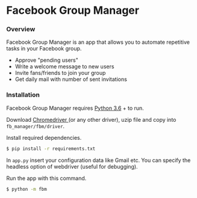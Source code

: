 # Facebook Group Manager
### Overview

Facebook Group Manager is an app that allows you to automate repetitive tasks in your Facebook group.

  - Approve "pending users"
  - Write a welcome message to new users
  - Invite fans/friends to join your group
  - Get daily mail with number of sent invitations

### Installation
Facebook Group Manager requires [ Python 3.6](https://www.python.org/) + to run.

Download [ Chromedriver ](https://chromedriver.chromium.org/downloads) (or any other driver), uzip file and copy into ```fb_manager/fbm/driver```.

Install required dependencies.

```sh
$ pip install -r requirements.txt
```

In ```app.py``` insert your configuration data like Gmail etc. 
You can specify the headless option of webdriver (useful for debugging).

Run the app with this command. 

```sh
$ python -m fbm
```
